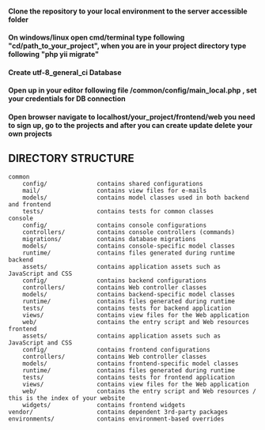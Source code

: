 #### Clone the repository to your local environment to the server accessible folder
#### On windows/linux open cmd/terminal type following "cd/path_to_your_project", when you are in your project directory type following "php yii migrate"
#### Create utf-8_general_ci Database 
#### Open up in your editor following file /common/config/main_local.php , set your credentials for DB connection
#### Open browser navigate to localhost/your_project/frontend/web you need to sign up, go to the projects and after you can create update delete your own projects


DIRECTORY STRUCTURE
-------------------

```
common
    config/              contains shared configurations
    mail/                contains view files for e-mails
    models/              contains model classes used in both backend and frontend
    tests/               contains tests for common classes    
console
    config/              contains console configurations
    controllers/         contains console controllers (commands)
    migrations/          contains database migrations
    models/              contains console-specific model classes
    runtime/             contains files generated during runtime
backend
    assets/              contains application assets such as JavaScript and CSS
    config/              contains backend configurations
    controllers/         contains Web controller classes
    models/              contains backend-specific model classes
    runtime/             contains files generated during runtime
    tests/               contains tests for backend application    
    views/               contains view files for the Web application
    web/                 contains the entry script and Web resources
frontend
    assets/              contains application assets such as JavaScript and CSS
    config/              contains frontend configurations
    controllers/         contains Web controller classes
    models/              contains frontend-specific model classes
    runtime/             contains files generated during runtime
    tests/               contains tests for frontend application
    views/               contains view files for the Web application
    web/                 contains the entry script and Web resources / this is the index of your website
    widgets/             contains frontend widgets
vendor/                  contains dependent 3rd-party packages
environments/            contains environment-based overrides
```
